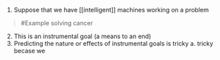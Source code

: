 1. Suppose that we have [[intelligent]] machines working on a problem
>	#Example 
>	solving cancer
2. This is an instrumental goal (a means to an end)
3. Predicting the nature or effects of instrumental goals is tricky
	a. tricky becase we